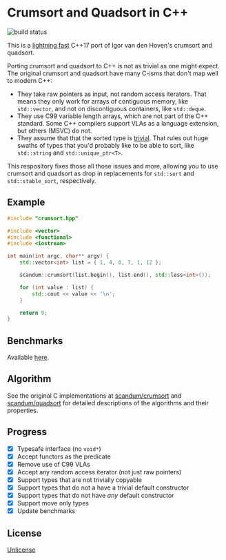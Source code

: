 Crumsort and Quadsort in C++
============================

![build status](https://github.com/psadda/crumsort-cpp/actions/workflows/test.yaml/badge.svg)

This is a [lightning fast](https://github.com/psadda/crumsort-cpp/blob/main/bench/README.md) C++17 port of Igor van den Hoven's crumsort and quadsort.

Porting crumsort and quadsort to C++ is not as trivial as one might expect. The original crumsort and quadsort have many C-isms that don't map well to modern C++:

- They take raw pointers as input, not random access iterators. That means they only work for arrays of contiguous memory, like `std::vector`, and not on discontiguous containers, like `std::deque`.
- They use C99 variable length arrays, which are not part of the C++ standard. Some C++ compilers support VLAs as a language extension, but others (MSVC) do not.
- They assume that that the sorted type is [trivial](https://en.cppreference.com/w/cpp/named_req/TrivialType). That rules out huge swaths of types that you'd probably like to be able to sort, like `std::string` and `std::unique_ptr<T>`.

This respository fixes those all those issues and more, allowing you to use crumsort and quadsort as drop in replacements for `std::sort` and `std::stable_sort`, respectively.

Example
-------

```cpp
#include "crumsort.hpp"

#include <vector>
#include <functional>
#include <iostream>

int main(int argc, char** argv) {
    std::vector<int> list = { 1, 4, 0, 7, 1, 12 };

    scandum::crumsort(list.begin(), list.end(), std::less<int>());

    for (int value : list) {
        std::cout << value << '\n';
    }

    return 0;
}
```

Benchmarks
----------

Available [here](https://github.com/psadda/crumsort-cpp/blob/main/bench/README.md).

Algorithm
---------

See the original C implementations at [scandum/crumsort](https://github.com/scandum/crumsort) and [scandum/quadsort](https://github.com/scandum/quadsort) for detailed descriptions of the algorithms and their properties.

Progress
--------

- [x] Typesafe interface (no `void*`)
- [x] Accept functors as the predicate
- [x] Remove use of C99 VLAs
- [x] Accept any random access iterator (not just raw pointers)
- [x] Support types that are not trivially copyable
- [x] Support types that do not a have a trivial default constructor
- [x] Support types that do not have *any* default constructor
- [x] Support move only types
- [x] Update benchmarks

License
-------

[Unlicense](https://unlicense.org/)
